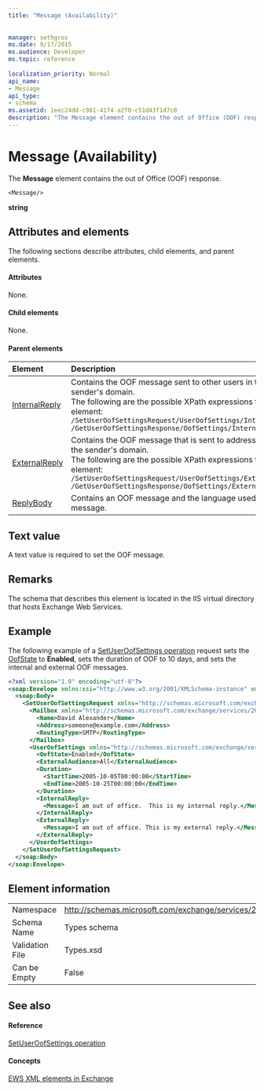 ```yaml
---
title: "Message (Availability)"
 
 
manager: sethgros
ms.date: 9/17/2015
ms.audience: Developer
ms.topic: reference
 
localization_priority: Normal
api_name:
- Message
api_type:
- schema
ms.assetid: 1eec24dd-c981-41f4-a2f0-c51d43f1d7c0
description: "The Message element contains the out of Office (OOF) response."
---
```


# Message (Availability)

The **Message** element contains the out of Office (OOF) response. 
  
```
<Message/> 
```

 **string**
## Attributes and elements

The following sections describe attributes, child elements, and parent elements.
  
#### Attributes

None.
  
#### Child elements

None.
  
#### Parent elements

|**Element**|**Description**|
|:-----|:-----|
|[InternalReply](internalreply.md) <br/> | Contains the OOF message sent to other users in the sender's domain.  <br/>  The following are the possible XPath expressions to this element:  <br/>  `/SetUserOofSettingsRequest/UserOofSettings/InternalReply` <br/>  `/GetUserOofSettingsResponse/OofSettings/InternalReply` <br/> |
|[ExternalReply](externalreply.md) <br/> | Contains the OOF message that is sent to addresses outside the sender's domain.  <br/>  The following are the possible XPath expressions to this element:  <br/>  `/SetUserOofSettingsRequest/UserOofSettings/ExternalReply` <br/>  `/GetUserOofSettingsResponse/OofSettings/ExternalReply` <br/> |
|[ReplyBody](replybody.md) <br/> |Contains an OOF message and the language used for the message.  <br/> |
   
## Text value

A text value is required to set the OOF message.
  
## Remarks

The schema that describes this element is located in the IIS virtual directory that hosts Exchange Web Services.
  
## Example

The following example of a [SetUserOofSettings operation](setuseroofsettings-operation.md) request sets the [OofState](oofstate.md) to **Enabled**, sets the duration of OOF to 10 days, and sets the internal and external OOF messages.
  
```XML
<?xml version="1.0" encoding="utf-8"?>
<soap:Envelope xmlns:xsi="http://www.w3.org/2001/XMLSchema-instance" xmlns:xsd="http://www.w3.org/2001/XMLSchema" xmlns:soap="http://schemas.xmlsoap.org/soap/envelope/">
  <soap:Body>
    <SetUserOofSettingsRequest xmlns="http://schemas.microsoft.com/exchange/services/2006/messages">
      <Mailbox xmlns="http://schemas.microsoft.com/exchange/services/2006/types">
        <Name>David Alexander</Name>
        <Address>someone@example.com</Address>
        <RoutingType>SMTP</RoutingType>
      </Mailbox>
      <UserOofSettings xmlns="http://schemas.microsoft.com/exchange/services/2006/types">
        <OofState>Enabled</OofState>
        <ExternalAudience>All</ExternalAudience>
        <Duration>
          <StartTime>2005-10-05T00:00:00</StartTime>
          <EndTime>2005-10-25T00:00:00</EndTime>
        </Duration>
        <InternalReply>
          <Message>I am out of office.  This is my internal reply.</Message>
        </InternalReply>
        <ExternalReply>
          <Message>I am out of office. This is my external reply.</Message>
        </ExternalReply>
      </UserOofSettings>
    </SetUserOofSettingsRequest>
  </soap:Body>
</soap:Envelope>
```

## Element information

|||
|:-----|:-----|
|Namespace  <br/> |http://schemas.microsoft.com/exchange/services/2006/types  <br/> |
|Schema Name  <br/> |Types schema  <br/> |
|Validation File  <br/> |Types.xsd  <br/> |
|Can be Empty  <br/> |False  <br/> |
   
## See also

#### Reference

[SetUserOofSettings operation](setuseroofsettings-operation.md)
#### Concepts

[EWS XML elements in Exchange](ews-xml-elements-in-exchange.md)

